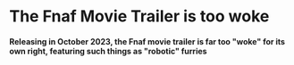 # The Fnaf Movie Trailer is too woke

#### Releasing in October 2023, the Fnaf movie trailer is far too "woke" for its own right, featuring such things as "robotic" furries

